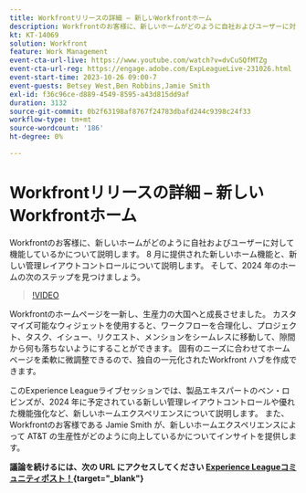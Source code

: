 ```yaml
---
title: Workfrontリリースの詳細 – 新しいWorkfrontホーム
description: Workfrontのお客様に、新しいホームがどのように自社およびユーザーに対して機能しているかについて説明します。
kt: KT-14069
solution: Workfront
feature: Work Management
event-cta-url-live: https://www.youtube.com/watch?v=dvCuSQfMTZg
event-cta-url-reg: https://engage.adobe.com/ExpLeagueLive-231026.html
event-start-time: 2023-10-26 09:00-7
event-guests: Betsey West,Ben Robbins,Jamie Smith
exl-id: f36c96ce-d889-4549-8595-a43d815dd9af
duration: 3132
source-git-commit: 0b2f63198af8767f24783dbafd244c9398c24f33
workflow-type: tm+mt
source-wordcount: '186'
ht-degree: 0%

---
```


# Workfrontリリースの詳細 – 新しいWorkfrontホーム

Workfrontのお客様に、新しいホームがどのように自社およびユーザーに対して機能しているかについて説明します。 8 月に提供された新しいホーム機能と、新しい管理レイアウトコントロールについて説明します。 そして、2024 年のホームの次のステップを見つけましょう。

>[!VIDEO](https://video.tv.adobe.com/v/3424606/?learn=on)

Workfrontのホームページを一新し、生産力の大国へと成長させました。 カスタマイズ可能なウィジェットを使用すると、ワークフローを合理化し、プロジェクト、タスク、イシュー、リクエスト、メンションをシームレスに移動して、隙間から何も落ちないようにすることができます。 固有のニーズに合わせてホームページを柔軟に微調整できるので、独自の一元化されたWorkfront ハブを作成できます。

このExperience Leagueライブセッションでは、製品エキスパートのベン・ロビンズが、2024 年に予定されている新しい管理レイアウトコントロールや優れた機能強化など、新しいホームエクスペリエンスについて説明します。 また、Workfrontのお客様である Jamie Smith が、新しいホームエクスペリエンスによって AT&amp;T の生産性がどのように向上しているかについてインサイトを提供します。

**議論を続けるには、次の URL にアクセスしてください [Experience Leagueコミュニティポスト！](https://experienceleaguecommunities.adobe.com/t5/workfront-discussions/10-26-webinar-q-amp-a-thread-workfront-release-deep-dive-new/td-p/627470){target="_blank"}**

